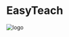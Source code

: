 # EasyTeach

![logo](https://github.com/harshal2030/EasyTeach/blob/master/shared/images/icon.png, 'icon')
